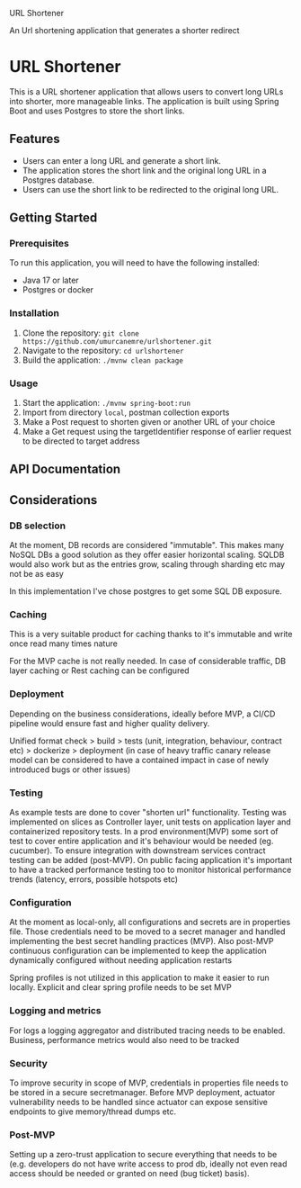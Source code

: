 URL Shortener

An Url shortening application that generates a shorter redirect

# URL Shortener

This is a URL shortener application that allows users to convert long URLs into shorter, more manageable links. The
application is built using Spring Boot and uses Postgres to store the short links.

## Features

* Users can enter a long URL and generate a short link.
* The application stores the short link and the original long URL in a Postgres database.
* Users can use the short link to be redirected to the original long URL.

## Getting Started

### Prerequisites

To run this application, you will need to have the following installed:

* Java 17 or later
* Postgres or docker

### Installation

1. Clone the repository: `git clone https://github.com/umurcanemre/urlshortener.git`
2. Navigate to the repository: `cd urlshortener`
3. Build the application: `./mvnw clean package`

### Usage

1. Start the application: `./mvnw spring-boot:run`
2. Import from directory `local`, postman collection exports
3. Make a Post request to shorten given or another URL of your choice
4. Make a Get request using the targetIdentifier response of earlier request to be directed to target address

## API Documentation

## Considerations

### DB selection

At the moment, DB records are considered "immutable". This makes many NoSQL DBs a good solution as they offer easier
horizontal scaling. SQLDB would also work but as the entries grow, scaling through sharding etc may not be as easy

In this implementation I've chose postgres to get some SQL DB exposure.

### Caching

This is a very suitable product for caching thanks to it's immutable and write once read many times nature

For the MVP cache is not really needed. In case of considerable traffic, DB layer caching or Rest caching can be
configured

### Deployment

Depending on the business considerations, ideally before MVP, a CI/CD pipeline would ensure fast and higher quality
delivery.

Unified format check > build > tests (unit, integration, behaviour, contract etc) > dockerize > deployment (in case of
heavy traffic canary release model can be considered to have a contained impact in case of newly introduced bugs or
other issues)

### Testing

As example tests are done to cover "shorten url" functionality. Testing was implemented on slices as Controller layer,
unit tests on application layer and containerized repository tests. In a prod environment(MVP) some sort of test to
cover entire application and it's behaviour would be needed (eg. cucumber). To ensure integration with downstream
services contract testing can be added (post-MVP). On public facing application it's important to have a tracked
performance testing too to monitor historical performance trends (latency, errors, possible hotspots etc)

### Configuration

At the moment as local-only, all configurations and secrets are in properties file. Those credentials need to be moved
to a secret manager and handled implementing the best secret handling practices (MVP). Also post-MVP continuous
configuration can be implemented to keep the application dynamically configured without needing application restarts

Spring profiles is not utilized in this application to make it easier to run locally. Explicit and clear spring profile
needs to be set MVP

### Logging and metrics

For logs a logging aggregator and distributed tracing needs to be enabled. Business, performance metrics would also need
to be tracked

### Security

To improve security in scope of MVP, credentials in properties file needs to be stored in a secure secretmanager. Before
MVP deployment, actuator vulnerability needs to be handled since actuator can expose sensitive endpoints to give
memory/thread dumps etc.

### Post-MVP

Setting up a zero-trust application to secure everything that needs to be (e.g. developers do not have write access to
prod db, ideally not even read access should be needed or granted on need (bug ticket) basis). 
